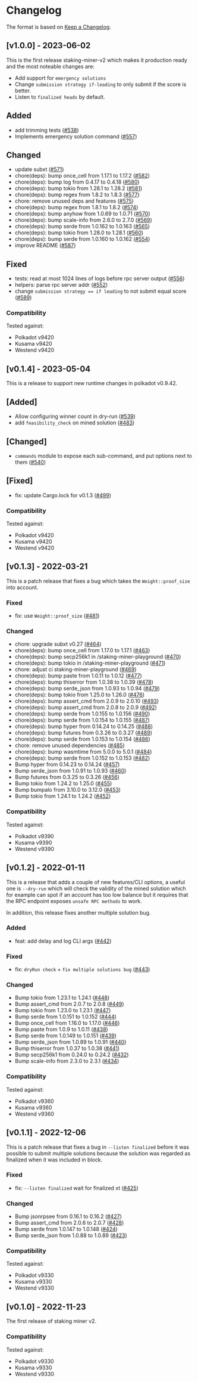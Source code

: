 # Changelog

The format is based on [Keep a Changelog].

[Keep a Changelog]: http://keepachangelog.com/en/1.0.0/

## [v1.0.0] - 2023-06-02

This is the first release staking-miner-v2 which makes it production ready
and the most noteable changes are:

 - Add support for `emergency solutions`
 - Change `submission strategy if-leading` to only submit if the score is better.
 - Listen to `finalized heads` by default.

## Added
- add trimming tests  ([#538](https://github.com/paritytech/staking-miner-v2/pull/538))
- Implements emergency solution command  ([#557](https://github.com/paritytech/staking-miner-v2/pull/557))

## Changed
- update subxt  ([#571](https://github.com/paritytech/staking-miner-v2/pull/571))
- chore(deps): bump once_cell from 1.17.1 to 1.17.2  ([#582](https://github.com/paritytech/staking-miner-v2/pull/582))
- chore(deps): bump log from 0.4.17 to 0.4.18  ([#580](https://github.com/paritytech/staking-miner-v2/pull/580))
- chore(deps): bump tokio from 1.28.1 to 1.28.2  ([#581](https://github.com/paritytech/staking-miner-v2/pull/581))
- chore(deps): bump regex from 1.8.2 to 1.8.3  ([#577](https://github.com/paritytech/staking-miner-v2/pull/577))
- chore: remove unused deps and features  ([#575](https://github.com/paritytech/staking-miner-v2/pull/575))
- chore(deps): bump regex from 1.8.1 to 1.8.2  ([#574](https://github.com/paritytech/staking-miner-v2/pull/574))
- chore(deps): bump anyhow from 1.0.69 to 1.0.71  ([#570](https://github.com/paritytech/staking-miner-v2/pull/570))
- chore(deps): bump scale-info from 2.6.0 to 2.7.0  ([#569](https://github.com/paritytech/staking-miner-v2/pull/569))
- chore(deps): bump serde from 1.0.162 to 1.0.163  ([#565](https://github.com/paritytech/staking-miner-v2/pull/565))
- chore(deps): bump tokio from 1.28.0 to 1.28.1  ([#560](https://github.com/paritytech/staking-miner-v2/pull/560))
- chore(deps): bump serde from 1.0.160 to 1.0.162  ([#554](https://github.com/paritytech/staking-miner-v2/pull/554))
- improve README  ([#587](https://github.com/paritytech/staking-miner-v2/pull/587))

## Fixed
- tests: read at most 1024 lines of logs before rpc server output  ([#556](https://github.com/paritytech/staking-miner-v2/pull/556))
- helpers: parse rpc server addr  ([#552](https://github.com/paritytech/staking-miner-v2/pull/552))
- change `submission strategy == if leading` to not submit equal score ([#589](https://github.com/paritytech/staking-miner-v2/pull/589))

### Compatibility

Tested against:
- Polkadot v9420
- Kusama v9420
- Westend v9420

## [v0.1.4] - 2023-05-04

This is a release to support new runtime changes in polkadot v0.9.42.

## [Added]
- Allow configuring winner count in dry-run  ([#539](https://github.com/paritytech/staking-miner-v2/pull/539))
- add `feasibility_check` on mined solution  ([#483](https://github.com/paritytech/staking-miner-v2/pull/483))

## [Changed]
- `commands` module to expose each sub-command, and put options next to them  ([#540](https://github.com/paritytech/staking-miner-v2/pull/540))

## [Fixed]
- fix: update Cargo.lock for v0.1.3  ([#499](https://github.com/paritytech/staking-miner-v2/pull/499))

### Compatibility
Tested against:
- Polkadot v9420
- Kusama v9420
- Westend v9420

## [v0.1.3] - 2022-03-21

This is a patch release that fixes a bug which takes the `Weight::proof_size` into account.

### Fixed
- fix: use `Weight::proof_size`  ([#481](https://github.com/paritytech/staking-miner-v2/pull/481))

### Changed
- chore: upgrade subxt v0.27  ([#464](https://github.com/paritytech/staking-miner-v2/pull/464))
- chore(deps): bump once_cell from 1.17.0 to 1.17.1  ([#463](https://github.com/paritytech/staking-miner-v2/pull/463))
- chore(deps): bump secp256k1 in /staking-miner-playground  ([#470](https://github.com/paritytech/staking-miner-v2/pull/470))
- chore(deps): bump tokio in /staking-miner-playground  ([#471](https://github.com/paritytech/staking-miner-v2/pull/471))
- chore: adjust ci staking-miner-playground  ([#469](https://github.com/paritytech/staking-miner-v2/pull/469))
- chore(deps): bump paste from 1.0.11 to 1.0.12  ([#477](https://github.com/paritytech/staking-miner-v2/pull/477))
- chore(deps): bump thiserror from 1.0.38 to 1.0.39  ([#478](https://github.com/paritytech/staking-miner-v2/pull/478))
- chore(deps): bump serde_json from 1.0.93 to 1.0.94  ([#479](https://github.com/paritytech/staking-miner-v2/pull/479))
- chore(deps): bump tokio from 1.25.0 to 1.26.0  ([#476](https://github.com/paritytech/staking-miner-v2/pull/476))
- chore(deps): bump assert_cmd from 2.0.9 to 2.0.10  ([#493](https://github.com/paritytech/staking-miner-v2/pull/493))
- chore(deps): bump assert_cmd from 2.0.8 to 2.0.9  ([#492](https://github.com/paritytech/staking-miner-v2/pull/492))
- chore(deps): bump serde from 1.0.155 to 1.0.156  ([#490](https://github.com/paritytech/staking-miner-v2/pull/490))
- chore(deps): bump serde from 1.0.154 to 1.0.155  ([#487](https://github.com/paritytech/staking-miner-v2/pull/487))
- chore(deps): bump hyper from 0.14.24 to 0.14.25  ([#488](https://github.com/paritytech/staking-miner-v2/pull/488))
- chore(deps): bump futures from 0.3.26 to 0.3.27  ([#489](https://github.com/paritytech/staking-miner-v2/pull/489))
- chore(deps): bump serde from 1.0.153 to 1.0.154  ([#486](https://github.com/paritytech/staking-miner-v2/pull/486))
- chore: remove unused dependencies  ([#485](https://github.com/paritytech/staking-miner-v2/pull/485))
- chore(deps): bump wasmtime from 5.0.0 to 5.0.1  ([#484](https://github.com/paritytech/staking-miner-v2/pull/484))
- chore(deps): bump serde from 1.0.152 to 1.0.153  ([#482](https://github.com/paritytech/staking-miner-v2/pull/482))
- Bump hyper from 0.14.23 to 0.14.24  ([#457](https://github.com/paritytech/staking-miner-v2/pull/457))
- Bump serde_json from 1.0.91 to 1.0.93  ([#460](https://github.com/paritytech/staking-miner-v2/pull/460))
- Bump futures from 0.3.25 to 0.3.26  ([#456](https://github.com/paritytech/staking-miner-v2/pull/456))
- Bump tokio from 1.24.2 to 1.25.0  ([#455](https://github.com/paritytech/staking-miner-v2/pull/455))
- Bump bumpalo from 3.10.0 to 3.12.0  ([#453](https://github.com/paritytech/staking-miner-v2/pull/453))
- Bump tokio from 1.24.1 to 1.24.2  ([#452](https://github.com/paritytech/staking-miner-v2/pull/452))

### Compatibility
Tested against:
- Polkadot v9390
- Kusama v9390
- Westend v9390

## [v0.1.2] - 2022-01-11

This is a release that adds a couple of new features/CLI options, a useful one is `--dry-run` which will check the validity of
the mined solution which for example can spot if an account has too low balance but it requires that the RPC
endpoint exposes `unsafe RPC methods` to work.

In addition, this release fixes another multiple solution bug.

### Added
- feat: add delay and log CLI args  ([#442](https://github.com/paritytech/staking-miner-v2/pull/442))

### Fixed
- fix: `dryRun check` + `fix multiple solutions bug`  ([#443](https://github.com/paritytech/staking-miner-v2/pull/443))

### Changed
- Bump tokio from 1.23.1 to 1.24.1  ([#448](https://github.com/paritytech/staking-miner-v2/pull/448))
- Bump assert_cmd from 2.0.7 to 2.0.8  ([#449](https://github.com/paritytech/staking-miner-v2/pull/449))
- Bump tokio from 1.23.0 to 1.23.1  ([#447](https://github.com/paritytech/staking-miner-v2/pull/447))
- Bump serde from 1.0.151 to 1.0.152  ([#444](https://github.com/paritytech/staking-miner-v2/pull/444))
- Bump once_cell from 1.16.0 to 1.17.0  ([#446](https://github.com/paritytech/staking-miner-v2/pull/446))
- Bump paste from 1.0.9 to 1.0.11  ([#438](https://github.com/paritytech/staking-miner-v2/pull/438))
- Bump serde from 1.0.149 to 1.0.151  ([#439](https://github.com/paritytech/staking-miner-v2/pull/439))
- Bump serde_json from 1.0.89 to 1.0.91  ([#440](https://github.com/paritytech/staking-miner-v2/pull/440))
- Bump thiserror from 1.0.37 to 1.0.38  ([#441](https://github.com/paritytech/staking-miner-v2/pull/441))
- Bump secp256k1 from 0.24.0 to 0.24.2  ([#432](https://github.com/paritytech/staking-miner-v2/pull/432))
- Bump scale-info from 2.3.0 to 2.3.1  ([#434](https://github.com/paritytech/staking-miner-v2/pull/434))

### Compatibility
Tested against:
- Polkadot v9360
- Kusama v9360
- Westend v9360

## [v0.1.1] - 2022-12-06

This is a patch release that fixes a bug in `--listen finalized` before it was possible to submit multiple solutions because the solution was regarded as finalized when it was included in block.

### Fixed

- fix: `--listen finalized` wait for finalized xt  ([#425](https://github.com/paritytech/staking-miner-v2/pull/425))

### Changed

- Bump jsonrpsee from 0.16.1 to 0.16.2  ([#427](https://github.com/paritytech/staking-miner-v2/pull/427))
- Bump assert_cmd from 2.0.6 to 2.0.7  ([#428](https://github.com/paritytech/staking-miner-v2/pull/428))
- Bump serde from 1.0.147 to 1.0.148  ([#424](https://github.com/paritytech/staking-miner-v2/pull/424))
- Bump serde_json from 1.0.88 to 1.0.89  ([#423](https://github.com/paritytech/staking-miner-v2/pull/423))

### Compatibility

Tested against:
- Polkadot v9330
- Kusama v9330
- Westend v9330

## [v0.1.0] - 2022-11-23

The first release of staking miner v2.

### Compatibility

Tested against:
- Polkadot v9330
- Kusama v9330
- Westend v9330
